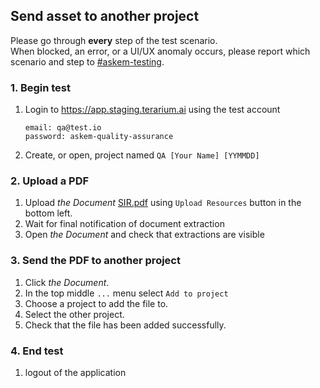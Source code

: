 ## Send asset to another project
Please go through __every__ step of the test scenario.\
When blocked, an error, or a UI/UX anomaly occurs, please report which scenario and step to [\#askem-testing](https://unchartedsoftware.slack.com/archives/C06FGLXB2CE).

### 1. Begin test
1. Login to https://app.staging.terarium.ai using the test account
    ```
    email: qa@test.io
    password: askem-quality-assurance
    ```
2. Create, or open, project named `QA [Your Name] [YYMMDD]`

### 2. Upload a PDF
1. Upload _the Document_ [SIR.pdf](data/SIR.pdf) using `Upload Resources` button in the bottom left.
2. Wait for final notification of document extraction
3. Open _the Document_ and check that extractions are visible

### 3. Send the PDF to another project
1. Click _the Document_.
2. In the top middle `...` menu select `Add to project`
3. Choose a project to add the file to.
4. Select the other project.
5. Check that the file has been added successfully.

### 4. End test
1. logout of the application
